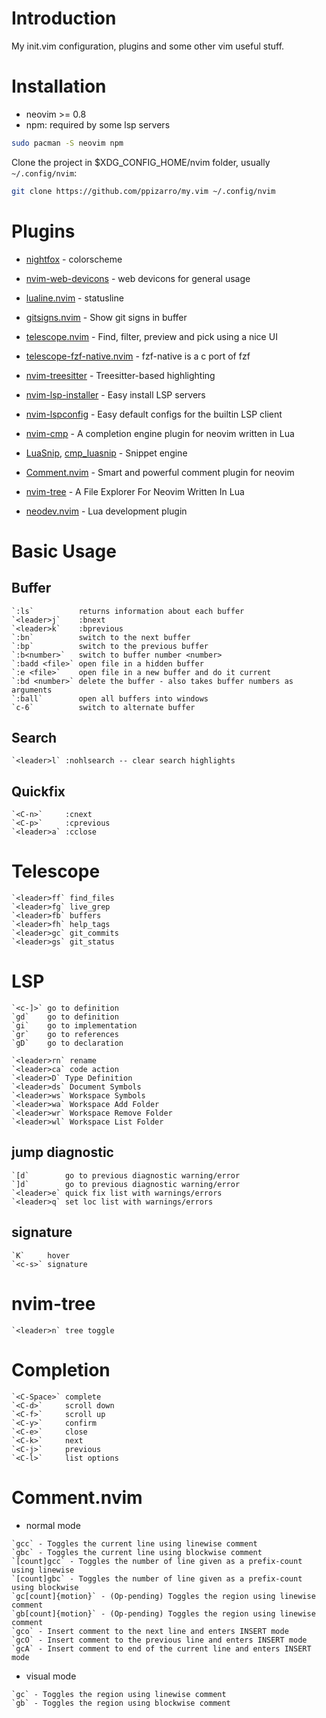 # Introduction

My init.vim configuration, plugins and some other vim useful stuff.

# Installation

- neovim >= 0.8
- npm: required by some lsp servers

```bash
sudo pacman -S neovim npm
```

Clone the project in $XDG_CONFIG_HOME/nvim folder, usually `~/.config/nvim`:

```bash
git clone https://github.com/ppizarro/my.vim ~/.config/nvim
```

# Plugins

- [nightfox](https://github.com/EdenEast/nightfox.nvim) - colorscheme
- [nvim-web-devicons](https://github.com/kyazdani42/nvim-web-devicons) - web devicons for general usage
- [lualine.nvim](https://github.com/hoob3rt/lualine.nvim) - statusline

- [gitsigns.nvim](https://github.com/lewis6991/gitsigns.nvim) - Show git signs in buffer

- [telescope.nvim](https://github.com/nvim-lua/telescope.nvim) - Find, filter, preview and pick using a nice UI
- [telescope-fzf-native.nvim](https://github.com/nvim-telescope/telescope-fzf-native.nvim) - fzf-native is a c port of fzf 

- [nvim-treesitter](https://github.com/nvim-treesitter/nvim-treesitter) - Treesitter-based highlighting 

- [nvim-lsp-installer](https://github.com/williamboman/nvim-lsp-installer) - Easy install LSP servers
- [nvim-lspconfig](https://github.com/neovim/nvim-lspconfig) - Easy default configs for the builtin LSP client

- [nvim-cmp](https://github.com/hrsh7th/nvim-cmp) - A completion engine plugin for neovim written in Lua
- [LuaSnip](https://github.com/L3MON4D3/LuaSnip), [cmp_luasnip](https://github.com/saadparwaiz1/cmp_luasnip) - Snippet engine

- [Comment.nvim](https://github.com/numToStr/Comment.nvim) - Smart and powerful comment plugin for neovim

- [nvim-tree](https://github.com/kyazdani42/nvim-tree.lua) - A File Explorer For Neovim Written In Lua 

- [neodev.nvim](https://github.com/folke/neodev.nvim) - Lua development plugin

# Basic Usage

## Buffer
```help
`:ls`          returns information about each buffer
`<leader>j`    :bnext
`<leader>k`    :bprevious
`:bn`          switch to the next buffer
`:bp`          switch to the previous buffer
`:b<number>`   switch to buffer number <number>
`:badd <file>` open file in a hidden buffer
`:e <file>`    open file in a new buffer and do it current
`:bd <number>` delete the buffer - also takes buffer numbers as arguments
`:ball`        open all buffers into windows
`c-6`          switch to alternate buffer
```

## Search
```help
`<leader>l` :nohlsearch -- clear search highlights
```

## Quickfix
```help
`<C-n>`     :cnext
`<C-p>`     :cprevious
`<leader>a` :cclose
```

# Telescope
```help
`<leader>ff` find_files
`<leader>fg` live_grep
`<leader>fb` buffers
`<leader>fh` help_tags
`<leader>gc` git_commits
`<leader>gs` git_status
```

# LSP
```help
`<c-]>` go to definition
`gd`    go to definition
`gi`    go to implementation
`gr`    go to references
`gD`    go to declaration

`<leader>rn` rename
`<leader>ca` code action
`<leader>D` Type Definition
`<leader>ds` Document Symbols
`<leader>ws` Workspace Symbols
`<leader>wa` Workspace Add Folder
`<leader>wr` Workspace Remove Folder
`<leader>wl` Workspace List Folder
```

## jump diagnostic
```help
`[d`        go to previous diagnostic warning/error
`]d`        go to previous diagnostic warning/error
`<leader>e` quick fix list with warnings/errors
`<leader>q` set loc list with warnings/errors
```

## signature
```help
`K`     hover
`<c-s>` signature
```

# nvim-tree
```help
`<leader>n` tree toggle
```

# Completion
```help
`<C-Space>` complete
`<C-d>`     scroll down
`<C-f>`     scroll up
`<C-y>`     confirm
`<C-e>`     close
`<C-k>`     next
`<C-j>`     previous
`<C-l>`     list options
```

# Comment.nvim
 - normal mode

```help
`gcc` - Toggles the current line using linewise comment
`gbc` - Toggles the current line using blockwise comment
`[count]gcc` - Toggles the number of line given as a prefix-count using linewise
`[count]gbc` - Toggles the number of line given as a prefix-count using blockwise
`gc[count]{motion}` - (Op-pending) Toggles the region using linewise comment
`gb[count]{motion}` - (Op-pending) Toggles the region using linewise comment
`gco` - Insert comment to the next line and enters INSERT mode
`gcO` - Insert comment to the previous line and enters INSERT mode
`gcA` - Insert comment to end of the current line and enters INSERT mode
```

 - visual mode
```help
`gc` - Toggles the region using linewise comment
`gb` - Toggles the region using blockwise comment
```

